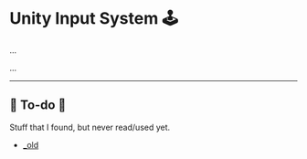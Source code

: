 # Unity Input System 🕹️

<div class="row row-cols-lg-2"><div>

...
</div><div>

...
</div></div>

<hr class="sep-both">

## 👻 To-do 👻

Stuff that I found, but never read/used yet.

<div class="row row-cols-lg-2"><div>

* [_old](_old.md)
</div><div>
</div></div>